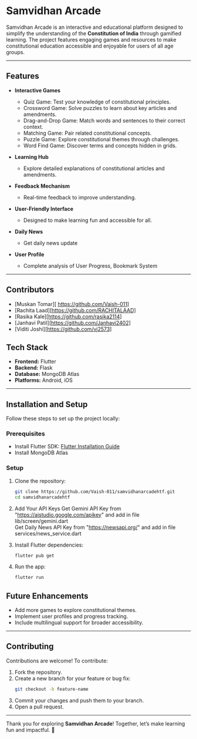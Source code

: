 # Samvidhan Arcade

Samvidhan Arcade is an interactive and educational platform designed to simplify the understanding of the **Constitution of India** through gamified learning. The project features engaging games and resources to make constitutional education accessible and enjoyable for users of all age groups.

---

## Features

- **Interactive Games**
  - Quiz Game: Test your knowledge of constitutional principles.
  - Crossword Game: Solve puzzles to learn about key articles and amendments.
  - Drag-and-Drop Game: Match words and sentences to their correct context.
  - Matching Game: Pair related constitutional concepts.
  - Puzzle Game: Explore constitutional themes through challenges.
  - Word Find Game: Discover terms and concepts hidden in grids.

- **Learning Hub**
  - Explore detailed explanations of constitutional articles and amendments.

- **Feedback Mechanism**
  - Real-time feedback to improve understanding.

- **User-Friendly Interface**
  - Designed to make learning fun and accessible for all.

- **Daily News**
  - Get daily news update

- **User Profile**
  - Complete analysis of User Progress, Bookmark System
---

## Contributors
   - [Muskan Tomar][ https://github.com/Vaish-011]
   - [Rachita Laad][https://github.com/RACHITALAAD]
   - [Rasika Kale][https://github.com/rasika2114]
   - [Janhavi Patil][https://github.com/Janhavi2402]
   - [Viditi Joshi][https://github.com/vj2573]

## Tech Stack

- **Frontend:** Flutter
- **Backend:** Flask
- **Database:** MongoDB Atlas
- **Platforms:** Android, iOS

---

## Installation and Setup

Follow these steps to set up the project locally:

### Prerequisites
- Install Flutter SDK: [Flutter Installation Guide](https://flutter.dev/docs/get-started/install)
- Install MongoDB Atlas

### Setup
1. Clone the repository:
   ```bash
   git clone https://github.com/Vaish-011/samvidhanarcadehtf.git
   cd samvidhanarcadehtf
   ```
2. Add Your API Keys
   Get Gemini API Key from "https://aistudio.google.com/apikey" and add in file lib/screen/gemini.dart  
   Get Daily News API Key from "https://newsapi.org/" and add in file services/news_service.dart
   
2. Install Flutter dependencies:
   ```bash
   flutter pub get
   ```
3. Run the app:
   ```bash
   flutter run
   ```
   

## Future Enhancements
- Add more games to explore constitutional themes.
- Implement user profiles and progress tracking.
- Include multilingual support for broader accessibility.

---

## Contributing

Contributions are welcome! To contribute:
1. Fork the repository.
2. Create a new branch for your feature or bug fix:
   ```bash
   git checkout -b feature-name
   ```
3. Commit your changes and push them to your branch.
4. Open a pull request.

---

Thank you for exploring **Samvidhan Arcade**! Together, let’s make learning fun and impactful. 🚀


